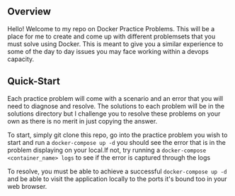 ## Overview

Hello! Welcome to my repo on Docker Practice Problems. This will be a place for me to create and come up with different problemsets that you must solve using Docker. This is meant to give you a similar experience to some of the day to day issues you may face working within a devops capacity.

## Quick-Start

Each practice problem will come with a scenario and an error that you will need to diagnose and resolve. The solutions to each problem will be in the solutions directory but I challenge you to resolve these problems on your own as there is no merit in just copying the answer.

To start, simply git clone this repo, go into the practice problem you wish to start and run a `docker-compose up -d` you should see the error that is in the problem displaying on your local.If not, try running a `docker-compose <container_name> logs` to see if the error is captured through the logs

To resolve, you must be able to achieve a successful `docker-compose up -d` and be able to visit the application locally to the ports it's bound too in your web browser. 
